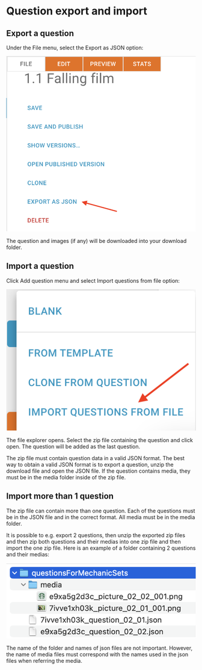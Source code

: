 # Question export and import

## Export a question

Under the File menu, select the Export as JSON option:

![export question menu item](images/export_question.png)

The question and images (if any) will be downloaded into your download folder.

## Import a question

Click Add question menu and select Import questions from file option:

![import question menu item](images/import_question.png)

The file explorer opens. Select the zip file containing the question and click open. The question will be added as the last question.

The zip file must contain question data in a valid JSON format. The best way to obtain a valid JSON format is to export a question, unzip the download file and open the JSON file. If the question contains media, they must be in the media folder inside of the zip file.

## Import more than 1 question

The zip file can contain more than one question. Each of the questions must be in the JSON file and in the correct format. All media must be in the media folder.

It is possible to e.g. export 2 questions, then unzip the exported zip files and then zip both questions and their medias into one zip file and then import the one zip file. Here is an example of a folder containing 2 questions and their medias:

![import multiple questions](images/question_import_multiple.png)

The name of the folder and names of json files are not important. However, the name of media files must correspond with the names used in the json files when referring the media.
